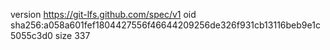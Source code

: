 version https://git-lfs.github.com/spec/v1
oid sha256:a058a601fef1804427556f46644209256de326f931cb13116beb9e1c5055c3d0
size 337
